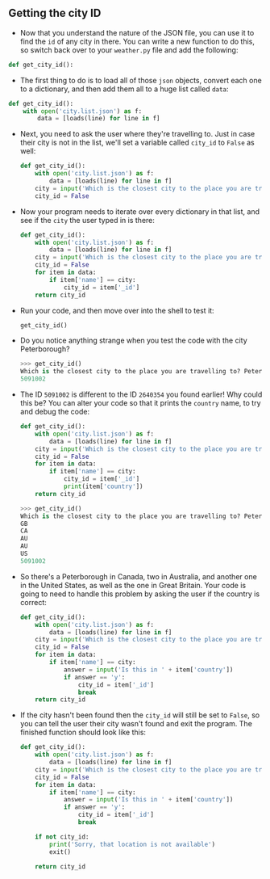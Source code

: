 ## Getting the city ID

- Now that you understand the nature of the JSON file, you can use it to find the `id` of any city in there. You can write a new function to do this, so switch back over to your `weather.py` file and add the following:

```python
def get_city_id():
```

- The first thing to do is to load all of those `json` objects, convert each one to a dictionary, and then add them all to a huge list called `data`:

```python
def get_city_id():
    with open('city.list.json') as f:
        data = [loads(line) for line in f]
```

- Next, you need to ask the user where they're travelling to. Just in case their city is not in the list, we'll set a variable called `city_id` to `False` as well:

	```python
	def get_city_id():
		with open('city.list.json') as f:
			data = [loads(line) for line in f]
		city = input('Which is the closest city to the place you are travelling to?' )
		city_id = False
	```

- Now your program needs to iterate over every dictionary in that list, and see if the `city` the user typed in is there:

	```python
	def get_city_id():
		with open('city.list.json') as f:
			data = [loads(line) for line in f]
		city = input('Which is the closest city to the place you are travelling to?' )
		city_id = False
		for item in data:
			if item['name'] == city:
				city_id = item['_id']
		return city_id
	```

- Run your code, and then move over into the shell to test it:

	```python
	get_city_id()
	```

- Do you notice anything strange when you test the code with the city Peterborough?

	```python
	>>> get_city_id()
	Which is the closest city to the place you are travelling to? Peterborough
	5091002
	```

- The ID `5091002` is different to the ID `2640354` you found earlier! Why could this be? You can alter your code so that it prints the `country` name, to try and debug the code:

	```python
	def get_city_id():
		with open('city.list.json') as f:
			data = [loads(line) for line in f]
		city = input('Which is the closest city to the place you are travelling to? ')
		city_id = False
		for item in data:
			if item['name'] == city:
				city_id = item['_id']
				print(item['country'])
		return city_id
	```

	```python
	>>> get_city_id()
	Which is the closest city to the place you are travelling to? Peterborough
	GB
	CA
	AU
	AU
	US
	5091002
	```

- So there's a Peterborough in Canada, two in Australia, and another one in the United States, as well as the one in Great Britain. Your code is going to need to handle this problem by asking the user if the country is correct:

	```python
	def get_city_id():
		with open('city.list.json') as f:
			data = [loads(line) for line in f]
		city = input('Which is the closest city to the place you are travelling to?' )
		city_id = False
		for item in data:
			if item['name'] == city:
				answer = input('Is this in ' + item['country'])
				if answer == 'y':
					city_id = item['_id']
					break
		return city_id
	```

- If the city hasn't been found then the `city_id` will still be set to `False`, so you can tell the user their city wasn't found and exit the program. The finished function should look like this:

	```python
	def get_city_id():
		with open('city.list.json') as f:
			data = [loads(line) for line in f]
		city = input('Which is the closest city to the place you are travelling to?' )
		city_id = False
		for item in data:
			if item['name'] == city:
				answer = input('Is this in ' + item['country'])
				if answer == 'y':
					city_id = item['_id']
					break

		if not city_id:
			print('Sorry, that location is not available')
			exit()

		return city_id
	```

